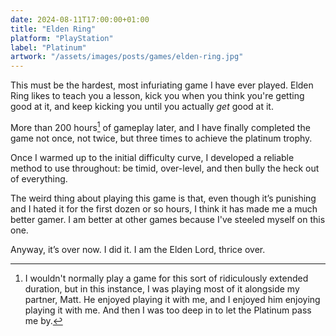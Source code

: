 ```yaml
---
date: 2024-08-11T17:00:00+01:00
title: "Elden Ring"
platform: "PlayStation"
label: "Platinum"
artwork: "/assets/images/posts/games/elden-ring.jpg"
---
```


This must be the hardest, most infuriating game I have ever played. Elden Ring likes to teach you a lesson, kick you when you think you're getting good at it, and keep kicking you until you actually *get* good at it.

More than 200 hours[^1] of gameplay later, and I have finally completed the game not once, not twice, but three times to achieve the platinum trophy.

Once I warmed up to the initial difficulty curve, I developed a reliable method to use throughout: be timid, over-level, and then bully the heck out of everything.

The weird thing about playing this game is that, even though it’s punishing and I hated it for the first dozen or so hours, I think it has made me a much better gamer. I am better at other games because I've steeled myself on this one. 

Anyway, it’s over now. I did it. I am the Elden Lord, thrice over. 

[^1]: I wouldn't normally play a game for this sort of ridiculously extended duration, but in this instance, I was playing most of it alongside my partner, Matt. He enjoyed playing it with me, and I enjoyed him enjoying playing it with me. And then I was too deep in to let the Platinum pass me by.
